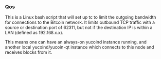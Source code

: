 ### Qos ###

This is a Linux bash script that will set up tc to limit the outgoing bandwidth for connections to the Bitcoin network. It limits outbound TCP traffic with a source or destination port of 62311, but not if the destination IP is within a LAN (defined as 192.168.x.x).

This means one can have an always-on yucoind instance running, and another local yucoind/yucoin-qt instance which connects to this node and receives blocks from it.
